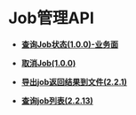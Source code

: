 # Job管理API<a name="ges_03_0036"></a>

-   **[查询Job状态\(1.0.0\)-业务面](查询Job状态(1-0-0)-业务面.md)**  

-   **[取消Job\(1.0.0\)](取消Job(1-0-0).md)**  

-   **[导出job返回结果到文件\(2.2.1\)](导出job返回结果到文件(2-2-1).md)**  

-   **[查询job列表\(2.2.13\)](查询job列表(2-2-13).md)**  


